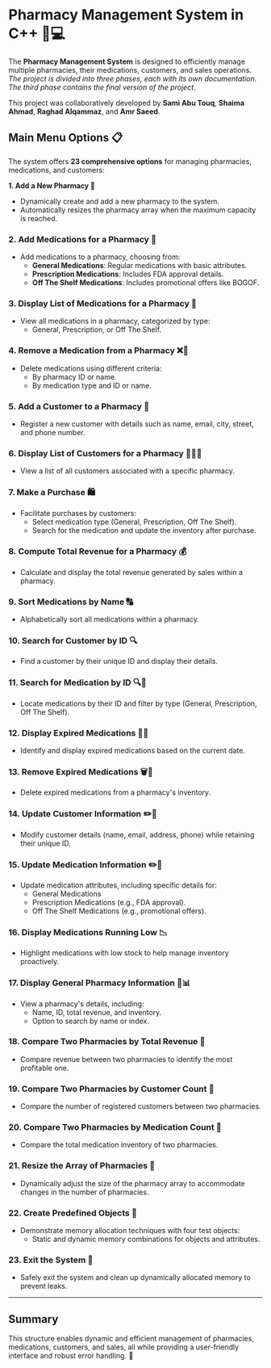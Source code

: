 # **Pharmacy Management System in C++** 💊💻  

The **Pharmacy Management System** is designed to efficiently manage multiple pharmacies, their medications, customers, and sales operations.  
*The project is divided into three phases, each with its own documentation. The third phase contains the final version of the project.*  

This project was collaboratively developed by **Sami Abu Touq**, **Shaima Ahmad**, **Raghad Alqammaz**, and **Amr Saeed**.  


## **Main Menu Options** 📋  
The system offers **23 comprehensive options** for managing pharmacies, medications, and customers:  

 **1. Add a New Pharmacy 🏥**  
- Dynamically create and add a new pharmacy to the system.  
- Automatically resizes the pharmacy array when the maximum capacity is reached.  

### **2. Add Medications for a Pharmacy** 💊  
- Add medications to a pharmacy, choosing from:  
  - **General Medications**: Regular medications with basic attributes.  
  - **Prescription Medications**: Includes FDA approval details.  
  - **Off The Shelf Medications**: Includes promotional offers like BOGOF.  

### **3. Display List of Medications for a Pharmacy** 📝  
- View all medications in a pharmacy, categorized by type:  
  - General, Prescription, or Off The Shelf.  

### **4. Remove a Medication from a Pharmacy** ❌💊  
- Delete medications using different criteria:  
  - By pharmacy ID or name.  
  - By medication type and ID or name.  

### **5. Add a Customer to a Pharmacy** 👤  
- Register a new customer with details such as name, email, city, street, and phone number.  

### **6. Display List of Customers for a Pharmacy** 🧑‍🤝‍🧑  
- View a list of all customers associated with a specific pharmacy.  

### **7. Make a Purchase** 🛍️  
- Facilitate purchases by customers:  
  - Select medication type (General, Prescription, Off The Shelf).  
  - Search for the medication and update the inventory after purchase.  

### **8. Compute Total Revenue for a Pharmacy** 💰  
- Calculate and display the total revenue generated by sales within a pharmacy.  

### **9. Sort Medications by Name** 🔠  
- Alphabetically sort all medications within a pharmacy.  

### **10. Search for Customer by ID** 🔍  
- Find a customer by their unique ID and display their details.  

### **11. Search for Medication by ID** 🔍💊  
- Locate medications by their ID and filter by type (General, Prescription, Off The Shelf).  

### **12. Display Expired Medications** 📆❌  
- Identify and display expired medications based on the current date.  

### **13. Remove Expired Medications** 🗑️💊  
- Delete expired medications from a pharmacy's inventory.  

### **14. Update Customer Information** ✏️👤  
- Modify customer details (name, email, address, phone) while retaining their unique ID.  

### **15. Update Medication Information** ✏️💊  
- Update medication attributes, including specific details for:  
  - General Medications  
  - Prescription Medications (e.g., FDA approval).  
  - Off The Shelf Medications (e.g., promotional offers).  

### **16. Display Medications Running Low** 📉  
- Highlight medications with low stock to help manage inventory proactively.  

### **17. Display General Pharmacy Information** 🏥📊  
- View a pharmacy's details, including:  
  - Name, ID, total revenue, and inventory.  
  - Option to search by name or index.  

### **18. Compare Two Pharmacies by Total Revenue** 💸  
- Compare revenue between two pharmacies to identify the most profitable one.  

### **19. Compare Two Pharmacies by Customer Count** 👥  
- Compare the number of registered customers between two pharmacies.  

### **20. Compare Two Pharmacies by Medication Count** 💊  
- Compare the total medication inventory of two pharmacies.  

### **21. Resize the Array of Pharmacies** 🔄  
- Dynamically adjust the size of the pharmacy array to accommodate changes in the number of pharmacies.  

### **22. Create Predefined Objects** 🧪  
- Demonstrate memory allocation techniques with four test objects:  
  - Static and dynamic memory combinations for objects and attributes.  

### **23. Exit the System** 🚪  
- Safely exit the system and clean up dynamically allocated memory to prevent leaks.  

---

## **Summary**  
This structure enables dynamic and efficient management of pharmacies, medications, customers, and sales, all while providing a user-friendly interface and robust error handling. 🚀  

